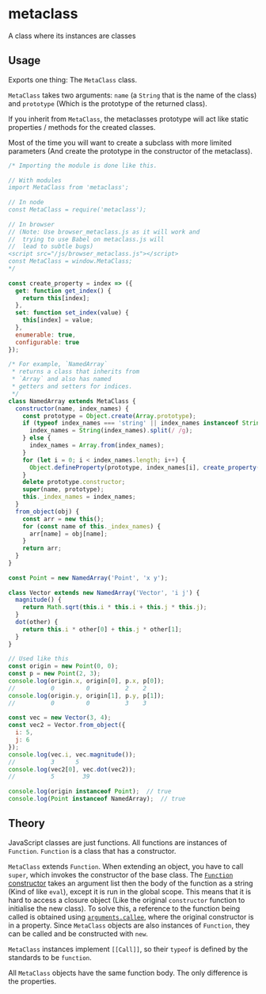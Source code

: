 metaclass
=========

A class where its instances are classes

## Usage

Exports one thing: The `MetaClass` class.

`MetaClass` takes two arguments: `name` (a `String` that is the name of the class) and `prototype` (Which is the prototype of the returned class).

If you inherit from `MetaClass`, the metaclasses prototype will act like static properties / methods for the created classes.

Most of the time you will want to create a subclass with more limited parameters (And create the prototype in the constructor of the metaclass).

```javascript
/* Importing the module is done like this.
 
// With modules
import MetaClass from 'metaclass';
 
// In node
const MetaClass = require('metaclass');
 
// In browser
// (Note: Use browser_metaclass.js as it will work and
//  trying to use Babel on metaclass.js will
//  lead to subtle bugs)
<script src="/js/browser_metaclass.js"></script>
const MetaClass = window.MetaClass;
*/
 
const create_property = index => ({
  get: function get_index() {
    return this[index];
  },
  set: function set_index(value) {
    this[index] = value;
  },
  enumerable: true,
  configurable: true
});
 
/* For example, `NamedArray` 
 * returns a class that inherits from
 * `Array` and also has named
 * getters and setters for indices.
 */
class NamedArray extends MetaClass {
  constructor(name, index_names) {
    const prototype = Object.create(Array.prototype);
    if (typeof index_names === 'string' || index_names instanceof String) {
      index_names = String(index_names).split(/ /g);
    } else {
      index_names = Array.from(index_names);
    }
    for (let i = 0; i < index_names.length; i++) {
      Object.defineProperty(prototype, index_names[i], create_property(i));
    }
    delete prototype.constructor;
    super(name, prototype);
    this._index_names = index_names;
  }
  from_object(obj) {
    const arr = new this();
    for (const name of this._index_names) {
      arr[name] = obj[name];
    }
    return arr;
  }
}
 
const Point = new NamedArray('Point', 'x y');
 
class Vector extends new NamedArray('Vector', 'i j') {
  magnitude() {
    return Math.sqrt(this.i * this.i + this.j * this.j);
  }
  dot(other) {
    return this.i * other[0] + this.j * other[1];
  }
}
 
// Used like this
const origin = new Point(0, 0);
const p = new Point(2, 3);
console.log(origin.x, origin[0], p.x, p[0]);
//          0         0          2    2
console.log(origin.y, origin[1], p.y, p[1]);
//          0         0          3    3
 
const vec = new Vector(3, 4);
const vec2 = Vector.from_object({
  i: 5,
  j: 6
});
console.log(vec.i, vec.magnitude());
//          3      5
console.log(vec2[0], vec.dot(vec2));
//          5        39
 
console.log(origin instanceof Point);  // true
console.log(Point instanceof NamedArray);  // true
```

## Theory

JavaScript classes are just functions. All functions are instances of `Function`. `Function` is a class that has a constructor.

`MetaClass` extends `Function`. When extending an object, you have to call `super`, which invokes the constructor of the base class. The [`Function` constructor](https://developer.mozilla.org/en-US/docs/Web/JavaScript/Reference/Global_Objects/Function) takes an argument list then the body of the function as a string (Kind of like `eval`), except it is run in the global scope. This means that it is hard to access a closure object (Like the original `constructor` function to initialise the new class). To solve this, a reference to the function being called is obtained using [`arguments.callee`](https://developer.mozilla.org/en-US/docs/Web/JavaScript/Reference/Functions/arguments/callee), where the original constructor is in a property. Since `MetaClass` objects are also instances of `Function`, they can be called and be constructed with `new`.

`MetaClass` instances implement `[[Call]]`, so their `typeof` is defined by the standards to be `function`.

All `MetaClass` objects have the same function body. The only difference is the properties.
